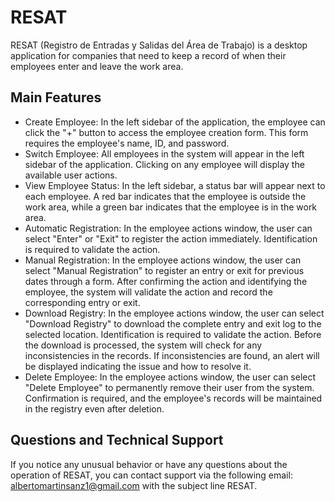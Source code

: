 # RESAT

RESAT (Registro de Entradas y Salidas del Área de Trabajo) is a desktop application for companies that need to keep a
record of when their employees enter and leave the work area.

## Main Features

- Create Employee: In the left sidebar of the application, the employee can click the "+" button to access the employee
  creation form. This form requires the employee's name, ID, and password.
- Switch Employee: All employees in the system will appear in the left sidebar of the application. Clicking on any
  employee will display the available user actions.
- View Employee Status: In the left sidebar, a status bar will appear next to each employee. A red bar indicates that
  the employee is outside the work area, while a green bar indicates that the employee is in the work area.
- Automatic Registration: In the employee actions window, the user can select "Enter" or "Exit" to register the action
  immediately. Identification is required to validate the action.
- Manual Registration: In the employee actions window, the user can select "Manual Registration" to register an entry or
  exit for previous dates through a form. After confirming the action and identifying the employee, the system will
  validate the action and record the corresponding entry or exit.
- Download Registry: In the employee actions window, the user can select "Download Registry" to download the complete
  entry and exit log to the selected location. Identification is required to validate the action. Before the download
  is processed, the system will check for any inconsistencies in the records. If inconsistencies are found, an alert
  will be displayed indicating the issue and how to resolve it.
- Delete Employee: In the employee actions window, the user can select "Delete Employee" to permanently remove their
  user from the system. Confirmation is required, and the employee's records will be maintained in the registry even
  after deletion.

## Questions and Technical Support

If you notice any unusual behavior or have any questions about the operation of RESAT, you can contact support via the
following email: albertomartinsanz1@gmail.com with the subject line RESAT.

